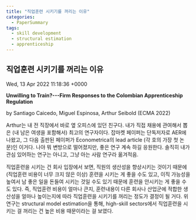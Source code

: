 ```yaml
---
title: "직업훈련 시키기를 꺼리는 이유"
categories:
  - PaperSummary
tags:
  - skill development
  - structural estimation
  - apprenticeship
--- 
```


## 직업훈련 시키기를 꺼리는 이유
  Wed, 13 Apr 2022 11:18:36 +0000

**Unwilling to Train?---Firm Responses to the Colombian Apprenticeship Regulation**

by Santiago Caicedo, Miguel Espinosa, Arthur Seibold (ECMA 2022)

<!--
>We study firm responses to a large-scale change in apprenticeship regulation in Colombia. The reform requires firms to train, setting apprentice quotas that vary discontinuously in firm size. We document strong heterogeneity in responses across sectors, where firms in sectors with high skill requirements tend to avoid training apprentices, while firms in low‐skill sectors seek apprentices. Guided by these reduced-form findings, we structurally estimate firms' training costs. Especially in high-skill sectors, many firms face large training costs, limiting their willingness to train apprentices. Yet, we find substantial overall benefits of expanding apprenticeship training, in particular when the supply of trained workers increases in general equilibrium. Finally, we show that counterfactual policies taking into account heterogeneity across sectors can deliver similar benefits from training while inducing less distortions in the firm‐size distribution and in the allocation of resources across sectors.
-->

Arthur는 내 전 직장에서 바로 옆 오피스에 있던 친구다. 내가 직접 채용에 관여해서 뽑은 (내 남은 여생을 포함해서) 최고의 연구자이다. 잡마켓 페이퍼는 단독저자로 AER에 나왔고, 그 다음 출판된 페이퍼가 Econometrica의 lead article (각 호의 가장 첫 논문)인 이거다. 나야 뭐 변방으로 떨어졌지만, 좋은 연구 계속 하길 응원한다. 솔직히 내가 관심 있어하는 연구는 아니고, 그냥 아는 사람 연구라 옮겨적음.

직업훈련을 시키는 건 회사 입장에서 보면, 직원의 생산성을 향상시키는 것이기 때문에 (직업훈련 비용이 너무 크지 않은 이상) 훈련을 시키는 게 좋을 수도 있고, 이직 가능성을 높여서 남 좋은 일을 돈들여 시키는 것일 수도 있기 때문에 훈련을 안시키는 게 좋을 수도 있다. 즉, 직업훈련 비용이 얼마나 큰지, 훈련내용이 다른 회사나 산업군에 적합한 생산성을 얼마나 높이는지에 따라 직업훈련을 시키기를 꺼리는 정도가 결정이 될 거다. 위 연구는 structural model estimation을 통해, high-skill sectors에서 직업훈련을 시키는 걸 꺼리는 건 높은 비용 때문이라는 걸 보였다. 